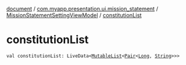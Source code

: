 [document](../../index.md) / [com.myapp.presentation.ui.mission_statement](../index.md) / [MissionStatementSettingViewModel](index.md) / [constitutionList](./constitution-list.md)

# constitutionList

`val constitutionList: LiveData<`[`MutableList`](https://kotlinlang.org/api/latest/jvm/stdlib/kotlin.collections/-mutable-list/index.html)`<`[`Pair`](https://kotlinlang.org/api/latest/jvm/stdlib/kotlin/-pair/index.html)`<`[`Long`](https://kotlinlang.org/api/latest/jvm/stdlib/kotlin/-long/index.html)`, `[`String`](https://kotlinlang.org/api/latest/jvm/stdlib/kotlin/-string/index.html)`>>>`